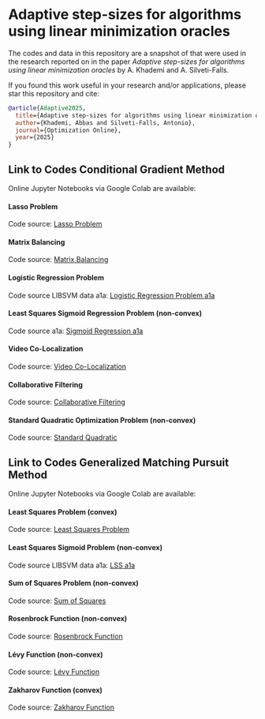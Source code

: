 # Adaptive step-sizes for algorithms using linear minimization oracles
The codes and data in this repository are a snapshot of that were used in the research reported on in the paper 
*Adaptive step-sizes for algorithms using linear minimization oracles* by A. Khademi and A. Silveti-Falls.

If you found this work useful in your research and/or applications, please star this repository and cite:

```bibtex
@article{Adaptive2025,
  title={Adaptive step-sizes for algorithms using linear minimization oracles},
  author={Khademi, Abbas and Silveti-Falls, Antonio},
  journal={Optimization Online},
  year={2025}
}
```

## Link to Codes Conditional Gradient Method
Online Jupyter Notebooks via Google Colab are available:
#### Lasso Problem
Code source: [Lasso Problem](https://colab.research.google.com/drive/113S3SoQrE4FoCc1V0nyStjj9zKEnG2gi?usp=sharing#scrollTo=rPNDFE1YG3CO)

#### Matrix Balancing
Code source: [Matrix Balancing](https://colab.research.google.com/drive/1eKZ63-aiPvLst5cz6YMF5sf33nAX76Bl?usp=sharing)

#### Logistic Regression Problem
Code source LIBSVM data a1a: [Logistic Regression Problem a1a](https://colab.research.google.com/drive/1xG6iRLep_GC1jTEVL78IC2vsL4KTYKz-?usp=sharing)

#### Least Squares Sigmoid Regression Problem (non-convex)
Code source a1a: [Sigmoid Regression a1a](https://colab.research.google.com/drive/1nhrbJBycWSC6HtSlvPoz1Lqrru_CQO-9?usp=sharing)

#### Video Co-Localization
Code source: [Video Co-Localization](https://colab.research.google.com/drive/13RjMdGiEtXYTctIJ6zt6nbH5py8zTNMg?usp=sharing#scrollTo=rPNDFE1YG3CO)

#### Collaborative Filtering
Code source: [Collaborative Filtering](https://colab.research.google.com/drive/1XHuFVwSWMQrXSs1G_0UiX7E7lDpMKYBk?usp=sharing#scrollTo=-M-LbH3kUtfo)

#### Standard Quadratic Optimization Problem (non-convex)
Code source: [Standard Quadratic](https://colab.research.google.com/drive/1CzeeJ1ZQCaTSyxD9Al1F-VdKk3HUcQ8B#scrollTo=WMwaR38NObjE&uniqifier=1)


## Link to Codes Generalized Matching Pursuit Method
Online Jupyter Notebooks via Google Colab are available:
#### Least Squares Problem (convex)
Code source: [Least Squares Problem](https://colab.research.google.com/drive/1oNiQI9UJYzvieVKH5dJWWJlwWJ75qbZa?usp=sharing)

#### Least Squares Sigmoid Problem (non-convex)
Code source LIBSVM data a1a: [LSS a1a](https://colab.research.google.com/drive/1rxKHtf2z4_VVVd2zeoUNkS3pYPHMLj5s#scrollTo=-ccvoIxEfiWu)

#### Sum of Squares Problem (non-convex)
Code source: [Sum of Squares](https://colab.research.google.com/drive/1z9UzEOIMPLEj2OkFscPToB_g9HKTJ5ZL?usp=sharing)

#### Rosenbrock Function (non-convex)
Code source: [Rosenbrock Function](https://colab.research.google.com/drive/1P9BlywY9bOBtFjSAJqZmR-SGa557m3rd?usp=sharing)

#### Lévy Function (non-convex)
Code source: [Lévy Function](https://colab.research.google.com/drive/1Sc9SWSXQ8fMR7JV_jsJeaHO13sDKJYnl?usp=sharing)

#### Zakharov Function (convex)
Code source: [Zakharov Function](https://colab.research.google.com/drive/1bORcE6BbQSsydD2Al0Ostaw-Zae1YqG7?usp=sharing)
